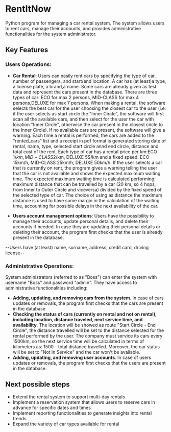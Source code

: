 # RentItNow
Python program for managing a car rental system. The system allows users to rent cars, manage their accounts, and provides administrative functionalities for the system administrator.

## Key Features

### Users Operations:
- **Car Rental**: Users can easily rent cars by specifying the type of car, number of passengers, and start/end location. A car has (at least)a type, a license plate, a brand,a name. Some cars are already given as test data and represent the cars present in the database. There are three types of car: ECO for max 2 persons, MID-CLASS for max 4 persons,DELUXE for max 7 persons.
When making a rental, the software selects the best car for the user choosing the closest car to the user (i.e: if the user selects as start circle the "Inner Circle", the software will first scan all the available cars, and then select for the user the car with location "Inner Circle", otherwise the car present in the closest circle to the Inner Circle). If no available cars are present, the software will give a warning.
Each time a rental is performed, the cars are added to the "rented_cars" list and a receipt in pdf format is generated storing date of rental, name, type, selected start circle annd end circle, distance and total cost of the rent. Each type of car has a rental price per km:ECO 1$/km, MID-CLASS 2$/km, DELUXE 5$/km and a fixed speed: ECO 15km/h, MID-CLASS 25km/h, DELUXE 50km/h. If the user selects a car that is currently on rent, the program gives a warning telling the user that the car is not available and shows the expected maximum waiting time. The expected maximum waiting time is calculated performing: maximum distance that can be travelled by a car (20 km, so 4 hops, from Inner to Outer Circle and viceversa) divided by the fixed speed of the selected type of car. The choice of using as distance the maximum distance is used to have some margin in the calculation of the waiting time, accounting for possible delays in the next availability of the car. 
  
- **Users account management options**: Users have the possibility to manage their accounts, update personal details, and delete their accounts if needed. In case they are updating their personal details or deleting their account, the program first checks that the user is already present in the database.

--Users have (at least) name, surname, address, credit card, driving license--

### Administrative Operations: 
System administrators (referred to as "Boss") can enter the system with username "Boss" and password "admin". They have access to administrative functionalities including:
- **Adding, updating, and removing cars from the system**. In case of cars updates or removals, the program first checks that the cars are present in the database
- **Checking the status of cars (currently on rental and not on rental), including location, distance traveled, next service time, and availability**. The location will be showed as route "Start Circle - End Circle", the distance travelled will be set to the distance selected for the rental performed by the user. The company must service its cars every 1500km, so the next service time will be calculated in terms of kilometers as: 1500 - total distance travelled. Moreover, the car status will be set to "Not in Service" and the car won't be available. 
- **Adding, updating, and removing user accounts**. In case of users updates or removals, the program first checks that the users are present in the database. 

## Next possible steps
- Extend the rental system to support multi-day rentals
- Implement a reservation system that allows users to reserve cars in advance for specific dates and times
- Implement reporting functionalities to generate insights into rental trends
- Expand the variety of car types available for rental



